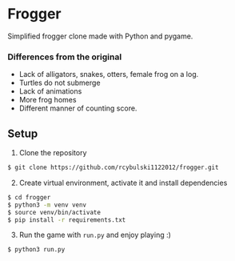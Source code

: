 # Frogger

Simplified frogger clone made with Python and pygame.

### Differences from the original
* Lack of alligators, snakes, otters, female frog on a log.
* Turtles do not submerge
* Lack of animations
* More frog homes
* Different manner of counting score.

## Setup
1. Clone the repository
```sh
$ git clone https://github.com/rcybulski1122012/frogger.git
```

2. Create virtual environment, activate it and install dependencies
```sh
$ cd frogger
$ python3 -m venv venv
$ source venv/bin/activate
$ pip install -r requirements.txt
```

3. Run the game with `run.py` and enjoy playing :)
```sh
$ python3 run.py
```
